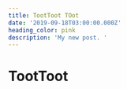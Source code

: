 ```yaml
---
title: TootToot TOot
date: '2019-09-18T03:00:00.000Z'
heading_color: pink
description: 'My new post. '
---
```

# TootToot